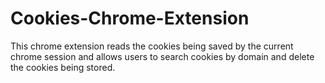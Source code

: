 # Cookies-Chrome-Extension
This chrome extension reads the cookies being saved by the current chrome session and allows users to search cookies by domain and delete the cookies being stored. 
